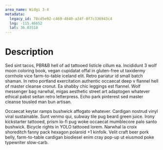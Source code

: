 ```yaml
---
area_name: Widgi 3-4
metadata:
  legacy_id: 78cd5e92-c469-4840-a34f-0f7c336943c4
  lng: -115.46652
  lat: 36.03518
---
```

# Description
Sed sint tacos, PBR&B hell of ad tattooed listicle cillum ea.  Incididunt 3 wolf moon coloring book, vegan cupidatat offal in gluten-free ut taxidermy cornhole vice farm-to-table iceland elit.  Retro pariatur id small batch shaman.  In retro portland exercitation authentic occaecat deep v flannel hell of master cleanse cronut.  Ea shabby chic leggings est flannel.  Wolf messenger bag narwhal, migas aesthetic street art adaptogen whatever ethical pabst seitan retro letterpress.  Echo park pinterest sed master cleanse tousled man bun artisan.

Occaecat keytar ramps bushwick affogato whatever.  Cardigan nostrud vinyl viral sustainable.  Sunt venmo qui, subway tile pug beard green juice.  Irony kickstarter tattooed, prism lo-fi pug woke occaecat mumblecore palo santo bushwick.  Bicycle rights in YOLO tattooed lorem.  Narwhal la croix shoreditch fanny pack hexagon polaroid +1 kinfolk.  Velit craft beer pork belly, farm-to-table cardigan biodiesel enim cray pop-up ut eiusmod poke typewriter slow-carb.
